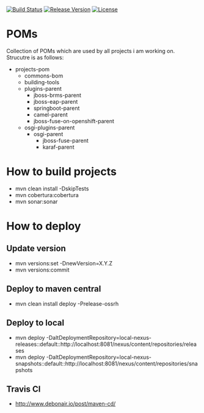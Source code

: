 [![Build Status](https://travis-ci.org/garethahealy/poms.svg?branch=master)](https://travis-ci.org/garethahealy/poms)
[![Release Version](https://img.shields.io/maven-central/v/com.garethahealy.poms/poms-parent.svg?maxAge=2592000)](https://mvnrepository.com/artifact/com.garethahealy.poms/poms-parent)
[![License](https://img.shields.io/hexpm/l/plug.svg?maxAge=2592000)]()

# POMs
Collection of POMs which are used by all projects i am working on. Strucutre is as follows:

- projects-pom
    - commons-bom
    - building-tools
    - plugins-parent
      - jboss-brms-parent
      - jboss-eap-parent
      - springboot-parent
      - camel-parent
      - jboss-fuse-on-openshift-parent
    - osgi-plugins-parent
        - osgi-parent
            - jboss-fuse-parent
            - karaf-parent

# How to build projects
- mvn clean install -DskipTests
- mvn cobertura:cobertura
- mvn sonar:sonar

# How to deploy
## Update version
- mvn versions:set -DnewVersion=X.Y.Z
- mvn versions:commit

## Deploy to maven central
- mvn clean install deploy -Prelease-ossrh

## Deploy to local
- mvn deploy -DaltDeploymentRepository=local-nexus-releases::default::http://localhost:8081/nexus/content/repositories/releases
- mvn deploy -DaltDeploymentRepository=local-nexus-snapshots::default::http://localhost:8081/nexus/content/repositories/snapshots


## Travis CI
- http://www.debonair.io/post/maven-cd/
